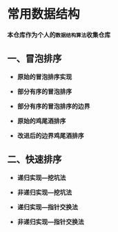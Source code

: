 # 常用数据结构
**本仓库作为个人的`数据结构算法`收集仓库**

## 一、冒泡排序

- **原始的冒泡排序实现**



- **部分有序的冒泡排序**



- **部分有序的冒泡排序的边界**



- **原始的鸡尾酒排序**



- **改进后的边界鸡尾酒排序**



## 二、快速排序

- **递归实现—挖坑法**



- **非递归实现—挖坑法**



- **递归实现—指针交换法**



- **非递归实现—指针交换法**